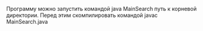 Программу  можно запустить командой java MainSearch путь к корневой директории. Перед этим скомпилировать командой javac MainSearch.java
